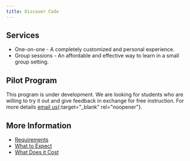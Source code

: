 ```yaml
---
title: Discover Code
---
```


## Services

* One-on-one - A completely customized and personal experience.
* Group sessions - An affordable and effective way to learn in a small group setting.

## Pilot Program

This program is under development. We are looking for students who are willing to try it out and give feedback in exchange for free instruction.
For more details [email us](mailto://discovercoding@gmail.com){:target="_blank" rel="noopener"}.

## More Information

* [Requirements](requirements.md)
* [What to Expect](what-to-expect.md)
* [What Does it Cost](cost.md)
